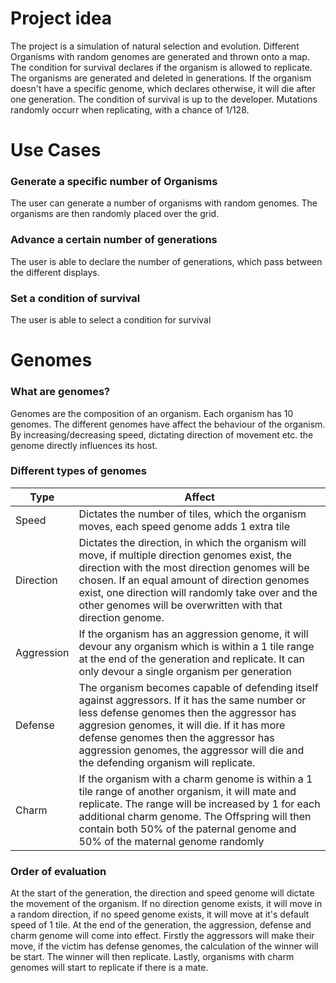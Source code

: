 # Project idea
The project is a simulation of natural selection and evolution. Different Organisms with random genomes are generated and thrown onto a map. The condition for survival declares if the organism is allowed to replicate. The organisms are generated and deleted in generations. If the organism doesn't have a specific genome, which declares otherwise, it will die after one generation. The condition of survival is up to the developer. Mutations randomly occurr when replicating, with a chance of 1/128.

# Use Cases
### Generate a specific number of Organisms
The user can generate a number of organisms with random genomes. The organisms are then randomly placed over the grid.

### Advance a certain number of generations
The user is able to declare the number of generations, which pass between the different displays.

### Set a condition of survival
The user is able to select a condition for survival

# Genomes
### What are genomes?
Genomes are the composition of an organism. Each organism has 10 genomes. The different genomes have affect the behaviour of the organism. By increasing/decreasing speed, dictating direction of movement etc. the genome directly influences its host.

### Different types of genomes

|Type    	| Affect   	|
|---	|---	|
|   Speed	| Dictates the number of tiles, which the organism moves, each speed genome adds 1 extra tile  	|
|   Direction	| Dictates the direction, in which the organism will move, if multiple direction genomes exist, the direction with the most direction genomes will be chosen. If an equal amount of direction genomes exist, one direction will randomly take over and the other genomes will be overwritten with that direction genome.  	|
|   Aggression	|   If the organism has an aggression genome, it will devour any organism which is within a 1 tile range at the end of the generation and replicate. It can only devour a single organism per generation  |
|   Defense	|   The organism becomes capable of defending itself against aggressors. If it has the same number or less defense genomes then the aggressor has aggresion genomes, it will die. If it has more defense genomes then the aggressor has aggression genomes, the aggressor will die and the defending organism will replicate.  |
|   Charm	|   If the organism with a charm genome is within a 1 tile range of another organism, it will mate and replicate. The range will be increased by 1 for each additional charm genome. The Offspring will then contain both 50% of the paternal genome and 50% of the maternal genome randomly  |

### Order of evaluation
At the start of the generation, the direction and speed genome will dictate the movement of the organism. If no direction genome exists, it will move in a random direction, if no speed genome exists, it will move at it's default speed of 1 tile. 
At the end of the generation, the aggression, defense and charm genome will come into effect. Firstly the aggressors will make their move, if the victim has defense genomes, the calculation of the winner will be start. The winner will then replicate. Lastly, organisms with charm genomes will start to replicate if there is a mate.
